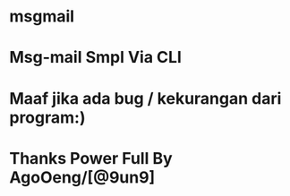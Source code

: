 # msgmail
# Msg-mail Smpl Via CLI 
# Maaf jika ada bug / kekurangan dari program:)
# Thanks Power Full By AgoOeng/[@9un9]

